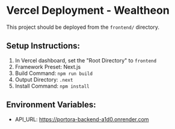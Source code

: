 # Vercel Deployment - Wealtheon

This project should be deployed from the `frontend/` directory.

## Setup Instructions:
1. In Vercel dashboard, set the "Root Directory" to `frontend`
2. Framework Preset: Next.js
3. Build Command: `npm run build`
4. Output Directory: `.next`
5. Install Command: `npm install`

## Environment Variables:
- API_URL: https://portora-backend-a1d0.onrender.com

